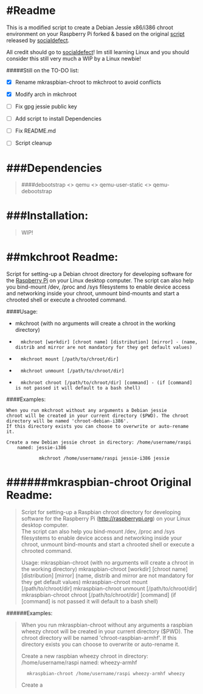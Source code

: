 #Readme
================

This is a modified script to create a Debian Jessie x86/i386 chroot environment on your Raspberry Pi forked & based on the original [script](https://github.com/socialdefect/mkraspbian-chroot) released by [socialdefect](https://github.com/socialdefect). 


All credit should go to [socialdefect](https://github.com/socialdefect)! Im still learning Linux and you should consider this still very much a WIP by a Linux newbie! 

#####Still on the TO-DO list:

- [x] Rename mkraspbian-chroot to mkchroot to avoid conflicts
- [x] Modify arch in mkchroot
- [ ] Fix gpg jessie public key
- [ ] Add script to install Dependencies
- [ ] Fix README.md
- [ ] Script cleanup


###Dependencies
=================

>####debootstrap <> qemu <> qemu-user-static <> qemu-debootstrap

###Installation:
=================

>WIP!





##mkchroot Readme:
==================================

Script for setting-up a Debian chroot directory for developing software for the [Raspberry Pi](http://raspberrypi.org) on your Linux desktop computer.
The script can also help you bind-mount /dev, /proc and /sys filesystems to enable device
access and networking inside your chroot, unmount bind-mounts and start a chrooted shell or
execute a chrooted command.

####Usage:
       
* mkchroot (with no arguments will create a chroot in the working directory)
*       mkchroot [workdir] [chroot name] [distribution] [mirror] - (name, distrib and mirror are not mandatory for they get default values)
*       mkchroot mount [/path/to/chroot/dir]
*       mkchroot unmount [/path/to/chroot/dir]
*       mkchroot chroot [/path/to/chroot/dir] [command] - (if [command] is not passed it will default to a bash shell)

####Examples:
    
	When you run mkchroot without any arguments a Debian jessie
    chroot will be created in your current directory ($PWD). The chroot
    directory will be named 'chroot-debian-i386'.
    If this directory exists you can choose to overwrite or auto-rename it.

    Create a new Debian jessie chroot in directory: /home/username/raspi
        named: jessie-i386

                mkchroot /home/username/raspi jessie-i386 jessie






######mkraspbian-chroot Original Readme:
======

>Script for setting-up a Raspbian chroot directory for developing software for the Raspberry Pi 
>(http://raspberrypi.org) on your Linux desktop computer.  
>The script can also help you bind-mount /dev, /proc and /sys filesystems to enable device 
>access and networking inside your chroot, unmount bind-mounts and start a chrooted shell or 
>execute a chrooted command.
>
>Usage:
>       mkraspbian-chroot
>		(with no arguments will create a chroot in the working directory)
>       mkraspbian-chroot [workdir] [chroot name] [distribution] [mirror]
>		(name, distrib and mirror are not mandatory for they get default values)
>       mkraspbian-chroot mount [/path/to/chroot/dir]
>       mkraspbian-chroot unmount [/path/to/chroot/dir]
>       mkraspbian-chroot chroot [/path/to/chroot/dir] [command] 
>		(if [command] is not passed it will default to a bash shell)

######Examples:
>    When you run mkraspbian-chroot without any arguments a raspbian wheezy
>    chroot will be created in your current directory ($PWD). The chroot
>    directory will be named 'chroot-raspbian-armhf'.
>    If this directory exists you can choose to overwrite or auto-rename it.
>
>    Create a new raspbian wheezy chroot in directory: /home/username/raspi 
>	named: wheezy-armhf
>
>		mkraspbian-chroot /home/username/raspi wheezy-armhf wheezy
>
>   Create a
